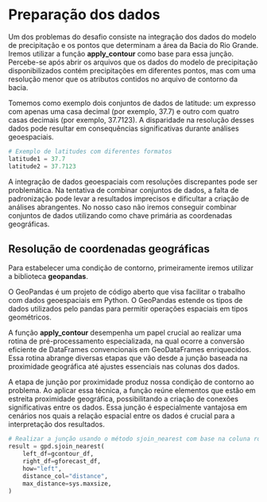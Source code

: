 # Preparação dos dados
Um dos problemas do desafio consiste na integração dos dados do modelo de precipitação e os pontos que determinam a área da Bacia do Rio Grande. Iremos utilizar a função **apply_contour** como base para essa junção. Percebe-se após abrir os arquivos que os dados do modelo de precipitação disponibilizados contém precipitações em diferentes pontos, mas com uma resolução menor que os atributos contidos no arquivo de contorno da bacia.

Tomemos como exemplo dois conjuntos de dados de latitude: um expresso com apenas uma casa decimal (por exemplo, 37.7) e outro com quatro casas decimais (por exemplo, 37.7123). A disparidade na resolução desses dados pode resultar em consequências significativas durante análises geoespaciais.

```python
# Exemplo de latitudes com diferentes formatos
latitude1 = 37.7
latitude2 = 37.7123
```

A integração de dados geoespaciais com resoluções discrepantes pode ser problemática. Na tentativa de combinar conjuntos de dados, a falta de padronização pode levar a resultados imprecisos e dificultar a criação de análises abrangentes. No nosso caso não iremos conseguir combinar conjuntos de dados utilizando como chave primária as coordenadas geográficas.

## Resolução de coordenadas geográficas
Para estabelecer uma condição de contorno, primeiramente iremos utilizar a biblioteca **geopandas**.

O GeoPandas é um projeto de código aberto que visa facilitar o trabalho com dados geoespaciais em Python. O GeoPandas estende os tipos de dados utilizados pelo pandas para permitir operações espaciais em tipos geométricos.

A função **apply_contour** desempenha um papel crucial ao realizar uma rotina de pré-processamento especializada, na qual ocorre a conversão eficiente de DataFrames convencionais em GeoDataFrames enriquecidos. Essa rotina abrange diversas etapas que vão desde a junção baseada na proximidade geográfica até ajustes essenciais nas colunas dos dados.

A etapa de junção por proximidade produz nossa condição de contorno ao problema. Ao aplicar essa técnica, a função reúne elementos que estão em estreita proximidade geográfica, possibilitando a criação de conexões significativas entre os dados. Essa junção é especialmente vantajosa em cenários nos quais a relação espacial entre os dados é crucial para a interpretação dos resultados.

```python
# Realizar a junção usando o método sjoin_nearest com base na coluna rounded_geometry
result = gpd.sjoin_nearest(
    left_df=gcontour_df,
    right_df=gforecast_df,
    how="left",
    distance_col="distance",
    max_distance=sys.maxsize,
)
```
